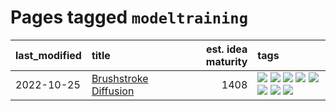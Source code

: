 # Pages tagged `modeltraining`

|last_modified|title|est. idea maturity|tags
|:---|:---|---:|:---|
|2022-10-25|[Brushstroke Diffusion](../brushstroke-diffusion.md)|1408|[![](https://img.shields.io/badge/tag-artisticstyletransfer-d9f12f)](../tags/artisticstyletransfer.md) [![](https://img.shields.io/badge/tag-creativity-fe76cf)](../tags/creativity.md) [![](https://img.shields.io/badge/tag-deepgenerativemodeling-8fb3d)](../tags/deepgenerativemodeling.md) [![](https://img.shields.io/badge/tag-experimental-da6994)](../tags/experimental.md) [![](https://img.shields.io/badge/tag-image_processing-12f6d5)](../tags/image_processing.md) [![](https://img.shields.io/badge/tag-modeltraining-8a140)](../tags/modeltraining.md) [![](https://img.shields.io/badge/tag-painting-83cbca)](../tags/painting.md) [![](https://img.shields.io/badge/tag-wip-ebbec3)](../tags/wip.md)|